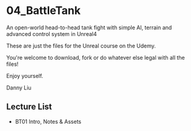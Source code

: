 # 04_BattleTank
An open-world head-to-head tank fight with simple AI, terrain and advanced control system in Unreal4

These are just the files for the Unreal course on the Udemy. 

You're welcome to download, fork or do whatever else legal with all the files!

Enjoy yourself.

Danny Liu


## Lecture List
* BT01 Intro, Notes & Assets

